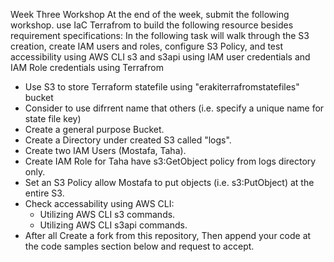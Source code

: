 Week Three Workshop
At the end of the week, submit the following workshop.
use IaC Terrafrom to build the following resource besides requirement specifications:
In the following task will walk through the S3 creation, create IAM users and roles, configure S3 Policy, and test accessibility using AWS CLI s3 and s3api using IAM user credentials and IAM Role credentials using Terrafrom

* Use S3 to store Terraform statefile using "erakiterrafromstatefiles" bucket
* Consider to use difrrent name that others (i.e. specify a unique name for state file key)
* Create a general purpose Bucket.
* Create a Directory under created S3 called "logs".
* Create two IAM Users (Mostafa, Taha).
* Create IAM Role for Taha have s3:GetObject policy from logs directory only.
* Set an S3 Policy allow Mostafa to put objects (i.e. s3:PutObject) at the entire S3.
* Check accessability using AWS CLI:
    *  Utilizing AWS CLI s3 commands.
    * Utilizing AWS CLI s3api commands.
*  After all Create a fork from this repository, Then append your code at the code samples section below and request to accept.
